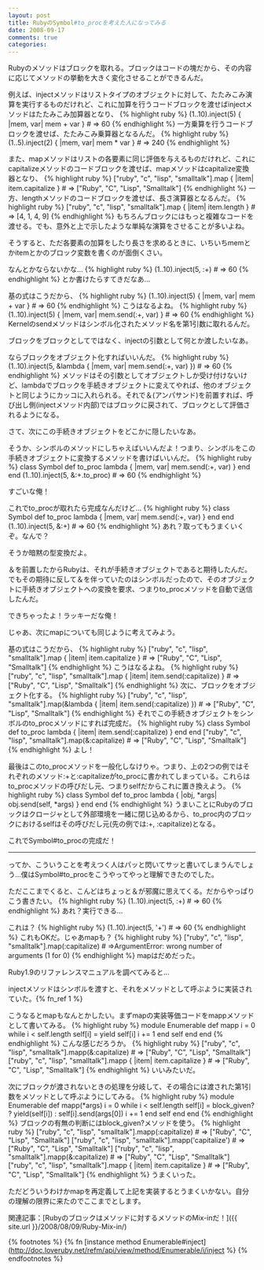 ```yaml
---
layout: post
title: RubyのSymbol#to_procを考えた人になってみる
date: 2008-09-17
comments: true
categories:
---
```


Rubyのメソッドはブロックを取れる。ブロックはコードの塊だから、その内容に応じてメソッドの挙動を大きく変化させることができるんだ。

例えば、injectメソッドはリストタイプのオブジェクトに対して、たたみこみ演算を実行するものだけれど、これに加算を行うコードブロックを渡せばinjectメソッドはたたみこみ加算器となり、
{% highlight ruby %}
  (1..10).inject(5) { |mem, var| mem + var } # => 60
{% endhighlight %}
一方乗算を行うコードブロックを渡せば、たたみこみ乗算器となるんだ。
{% highlight ruby %}
  (1..5).inject(2) { |mem, var| mem * var } # => 240
{% endhighlight %}

また、mapメソッドはリストの各要素に同じ評価を与えるものだけれど、これにcapitalizeメソッドのコードブロックを渡せば、mapメソッドはcapitalize変換器となり、
{% highlight ruby %}
   ["ruby", "c", "lisp", "smalltalk"].map { |item| item.capitalize }      # => ["Ruby", "C", "Lisp", "Smalltalk"]
{% endhighlight %}
一方、lengthメソッドのコードブロックを渡せば、長さ演算器となるんだ。
{% highlight ruby %}
   ["ruby", "c", "lisp", "smalltalk"].map { |item| item.length }       # => [4, 1, 4, 9]
{% endhighlight %}
もちろんブロックにはもっと複雑なコードを渡せる。でも、意外と上で示したような単純な演算をさせることが多いよね。

そうすると、ただ各要素の加算をしたり長さを求めるときに、いちいちmemとかitemとかのブロック変数を書くのが面倒くさい。

なんとかならないかな…
{% highlight ruby %}
  (1..10).inject(5, :+) # => 60
{% endhighlight %}
とか書けたらすてきだなあ…

基の式はこうだから、
{% highlight ruby %}
  (1..10).inject(5) { |mem, var| mem + var } # => 60
{% endhighlight %}
こうはなるよね。
{% highlight ruby %}
  (1..10).inject(5) { |mem, var| mem.send(:+, var) } # => 60
{% endhighlight %}
Kernelのsendメソッドはシンボル化されたメソッド名を第1引数に取れるんだ。

ブロックをブロックとしてではなく、injectの引数として何とか渡したいなあ。

ならブロックをオブジェクト化すればいいんだ。
{% highlight ruby %}
  (1..10).inject(5, &lambda { |mem, var| mem.send(:+, var) }) # => 60
{% endhighlight %}
メソッドはその引数としてオブジェクトしか受け付けないけど、lambdaでブロックを手続きオブジェクトに変えてやれば、他のオブジェクトと同じようにカッコに入れられる。それで＆(アンパサンド)を前置すれば、呼び出し側(injectメソッド内部)ではブロックに戻されて、ブロックとして評価されるようになる。

さて、次にこの手続きオブジェクトをどこかに隠したいなあ。

そうか、シンボルのメソッドにしちゃえばいいんだよ！つまり、シンボルをこの手続きオブジェクトに変換するメソッドを書けばいいんだ。
{% highlight ruby %}
  class Symbol
    def to_proc
      lambda { |mem, var| mem.send(:+, var) }
    end
  end
  (1..10).inject(5, &:+.to_proc) # => 60
{% endhighlight %}

すごいな俺！

これでto_procが取れたら完成なんだけど…
{% highlight ruby %}
  class Symbol
    def to_proc
      lambda { |mem, var| mem.send(:+, var) }
    end
  end
  (1..10).inject(5, &:+) # => 60
{% endhighlight %}
あれ？取ってもうまくいくぞ。なんで？

そうか暗黙の型変換だよ。

＆を前置したからRubyは、それが手続きオブジェクトであると期待したんだ。でもその期待に反して＆を伴っていたのはシンボルだったので、そのオブジェクトに手続きオブジェクトへの変換を要求、つまりto_procメソッドを自動で送信したんだ。

できちゃったよ！ラッキーだな俺！

じゃあ、次にmapについても同じように考えてみよう。

基の式はこうだから、
{% highlight ruby %}
   ["ruby", "c", "lisp", "smalltalk"].map { |item| item.capitalize }
            # => ["Ruby", "C", "Lisp", "Smalltalk"]
{% endhighlight %}
こうはなるよね。
{% highlight ruby %}
   ["ruby", "c", "lisp", "smalltalk"].map { |item| item.send(:capitalize) }
            # => ["Ruby", "C", "Lisp", "Smalltalk"]
{% endhighlight %}
次に、ブロックをオブジェクト化する。
{% highlight ruby %}
   ["ruby", "c", "lisp", "smalltalk"].map(&lambda { |item| item.send(:capitalize) })
            # => ["Ruby", "C", "Lisp", "Smalltalk"]
{% endhighlight %}
それでこの手続きオブジェクトをシンボルのto_procメソッドにすれば完成だ。
{% highlight ruby %}
  class Symbol
    def to_proc
      lambda { |item| item.send(:capitalize) }
    end
  end
   ["ruby", "c", "lisp", "smalltalk"].map(&:capitalize)
            # => ["Ruby", "C", "Lisp", "Smalltalk"]
{% endhighlight %}
よし！

最後はこのto_procメソッドを一般化しなけりゃ。つまり、上の2つの例ではそれぞれのメソッド:+と:capitalizeがto_procに書かれてしまっている。これらはto_procメソッドの呼びだし元、つまりselfだからこれに置き換えよう。
{% highlight ruby %}
  class Symbol
    def to_proc
      lambda { |obj, *args| obj.send(self, *args) }
    end
  end
{% endhighlight %}
うまいことにRubyのブロックはクロージャとして外部環境を一緒に閉じ込めるから、to_proc内のブロックにおけるselfはその呼びだし元(先の例では:+, :capitalize)となる。

これでSymbol#to_procの完成だ！

----------------------------------------------------------------
ってか、こういうことを考えつく人はパッと閃いてサッと書いてしまうんでしょう…僕はSymbol#to_procをこうやってやっと理解できたのでした。

ただここまでくると、こんどはちょっと＆が邪魔に思えてくる。だからやっぱりこう書きたい。
{% highlight ruby %}
  (1..10).inject(5, :+) # => 60
{% endhighlight %}
あれ？実行できる…

これは？
{% highlight ruby %}
  (1..10).inject(5, '+') # => 60
{% endhighlight %}
これもOKだ。じゃあmapも？
{% highlight ruby %}
  ["ruby", "c", "lisp", "smalltalk"].map(:capitalize)
        # =>ArgumentError: wrong number of arguments (1 for 0)
{% endhighlight %}
mapはだめだった。

Ruby1.9のリファレンスマニュアルを調べてみると…

injectメソッドはシンボルを渡すと、それをメソッドとして呼ぶように実装されていた。{% fn_ref 1 %}

こうなるとmapもなんとかしたい。まずmapの実装等価コードをmappメソッドとして書いてみる。
{% highlight ruby %}
  module Enumerable
    def mapp
      i = 0
      while i < self.length
        self[i] = yield self[i]
        i += 1
      end
      self
    end
  end
{% endhighlight %}
こんな感じだろうか。
{% highlight ruby %}
  ["ruby", "c", "lisp", "smalltalk"].mapp(&:capitalize)
            # => ["Ruby", "C", "Lisp", "Smalltalk"]
  ["ruby", "c", "lisp", "smalltalk"].mapp { |item| item.capitalize }
           # => ["Ruby", "C", "Lisp", "Smalltalk"]
{% endhighlight %}
いいみたいだ。

次にブロックが渡されないときの処理を分岐して、その場合には渡された第1引数をメソッドとして呼ぶようにしてみる。
{% highlight ruby %}
  module Enumerable
    def mapp(*args)
      i = 0
      while i < self.length
        self[i] = block_given? ? yield(self[i]) : self[i].send(args[0])
        i += 1
      end
      self
    end
  end
{% endhighlight %}
ブロックの有無の判断にはblock_given?メソッドを使う。
{% highlight ruby %}
  ["ruby", "c", "lisp", "smalltalk"].mapp(:capitalize)
                # => ["Ruby", "C", "Lisp", "Smalltalk"]
  ["ruby", "c", "lisp", "smalltalk"].mapp('capitalize')
               # => ["Ruby", "C", "Lisp", "Smalltalk"]
  ["ruby", "c", "lisp", "smalltalk"].mapp(&:capitalize)
               # => ["Ruby", "C", "Lisp", "Smalltalk"]
  ["ruby", "c", "lisp", "smalltalk"].mapp { |item| item.capitalize }
               # => ["Ruby", "C", "Lisp", "Smalltalk"]
{% endhighlight %}
うまくいった。

ただどういうわけかmapを再定義して上記を実装するとうまくいかない。自分の理解の限界に来たのでここまでとします。

関連記事：[Rubyのブロックはメソッドに対するメソッドのMix-inだ！]({{ site.url }}/2008/08/09/Ruby-Mix-in/)

{% footnotes %}
   {% fn [instance method Enumerable#inject](http://doc.loveruby.net/refm/api/view/method/Enumerable/i/inject %}
{% endfootnotes %}

